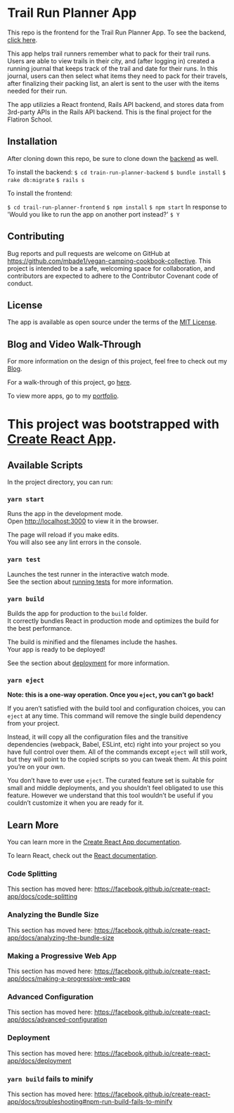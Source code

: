# Trail Run Planner App

This repo is the frontend for the Trail Run Planner App. To see the backend, [click here](https://github.com/mbade1/trail-run-planner-backend). 

This app helps trail runners remember what to pack for their trail runs. Users are able to view trails in their city, and (after logging in) created a running journal that keeps track of the trail and date for their runs. In this journal, users can then select what items they need to pack for their travels, after finalizing their packing list, an alert is sent to the user with the items needed for their run. 

The app utilizies a React frontend, Rails API backend, and stores data from 3rd-party APIs in the Rails API backend. This is the final project for the Flatiron School.

## Installation

After cloning down this repo, be sure to clone down the [backend](https://github.com/mbade1/trail-run-planner-backend) as well.

To install the backend:
```$ cd train-run-planner-backend```
```$ bundle install```
```$ rake db:migrate```
```$ rails s```

To install the frontend:

```$ cd trail-run-planner-frontend```
```$ npm install```
```$ npm start```
In response to 'Would you like to run the app on another port instead?'
```$ Y```

## Contributing

Bug reports and pull requests are welcome on GitHub at https://github.com/mbade1/vegan-camping-cookbook-collective. This project is intended to be a safe, welcoming space for collaboration, and contributors are expected to adhere to the Contributor Covenant code of conduct.

## License

The app is available as open source under the terms of the [MIT License](https://opensource.org/licenses/MIT).

## Blog and Video Walk-Through

For more information on the design of this project, feel free to check out my [Blog](https://mbade1.github.io/trail_run_planner).

For a walk-through of this project, go [here]().

To view more apps, go to my [portfolio](http://mbadedeveloper.com).



# This project was bootstrapped with [Create React App](https://github.com/facebook/create-react-app).

## Available Scripts

In the project directory, you can run:

### `yarn start`

Runs the app in the development mode.<br />
Open [http://localhost:3000](http://localhost:3000) to view it in the browser.

The page will reload if you make edits.<br />
You will also see any lint errors in the console.

### `yarn test`

Launches the test runner in the interactive watch mode.<br />
See the section about [running tests](https://facebook.github.io/create-react-app/docs/running-tests) for more information.

### `yarn build`

Builds the app for production to the `build` folder.<br />
It correctly bundles React in production mode and optimizes the build for the best performance.

The build is minified and the filenames include the hashes.<br />
Your app is ready to be deployed!

See the section about [deployment](https://facebook.github.io/create-react-app/docs/deployment) for more information.

### `yarn eject`

**Note: this is a one-way operation. Once you `eject`, you can’t go back!**

If you aren’t satisfied with the build tool and configuration choices, you can `eject` at any time. This command will remove the single build dependency from your project.

Instead, it will copy all the configuration files and the transitive dependencies (webpack, Babel, ESLint, etc) right into your project so you have full control over them. All of the commands except `eject` will still work, but they will point to the copied scripts so you can tweak them. At this point you’re on your own.

You don’t have to ever use `eject`. The curated feature set is suitable for small and middle deployments, and you shouldn’t feel obligated to use this feature. However we understand that this tool wouldn’t be useful if you couldn’t customize it when you are ready for it.

## Learn More

You can learn more in the [Create React App documentation](https://facebook.github.io/create-react-app/docs/getting-started).

To learn React, check out the [React documentation](https://reactjs.org/).

### Code Splitting

This section has moved here: https://facebook.github.io/create-react-app/docs/code-splitting

### Analyzing the Bundle Size

This section has moved here: https://facebook.github.io/create-react-app/docs/analyzing-the-bundle-size

### Making a Progressive Web App

This section has moved here: https://facebook.github.io/create-react-app/docs/making-a-progressive-web-app

### Advanced Configuration

This section has moved here: https://facebook.github.io/create-react-app/docs/advanced-configuration

### Deployment

This section has moved here: https://facebook.github.io/create-react-app/docs/deployment

### `yarn build` fails to minify

This section has moved here: https://facebook.github.io/create-react-app/docs/troubleshooting#npm-run-build-fails-to-minify
